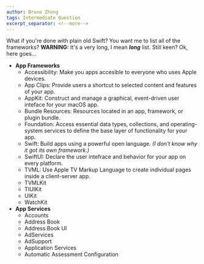 ```yaml
---
author: Bruno Zhong
tags: Intermediate Question
excerpt_separator: <!--more-->
---
```


What if you're done with plain old Swift? You want me to list all of the frameworks? **WARNING:** It's a very long, I mean ***long*** list. Still keen? Ok, here goes...

- **<span id="app-frameworks" name="app-frameworks">App Frameworks</span>**
  - Accessibility: Make you apps accesible to everyone who uses Apple devices.
  - App Clips: Provide users a shortcut to selected content and features of your app.
  - AppKit: Construct and manage a graphical, event-driven user inteface for your macOS app.
  - Bundle Resources: Resources located in an app, framework, or plugin bundle.
  - Foundation: Access essential data types, collections, and operating-system services to define the base layer of functionality for your app.
  - Swift: Build apps using a powerful open language. *(I don't know why it got its own framework.)*
  <!--more-->
  - SwiftUI: Declare the user intefrace and behavior for your app on every platform.
  - TVML: Use Apple TV Markup Language to create individual pages inside a client-server app.
  - TVMLKit
  - TIUIKit
  - UIKit
  - WatchKit
- **<span id="app-services" name="app-services">App Services</span>**
  - Accounts
  - Address Book
  - Address Book UI
  - AdServices
  - AdSupport
  - Application Services
  - Automatic Assessment Configuration
